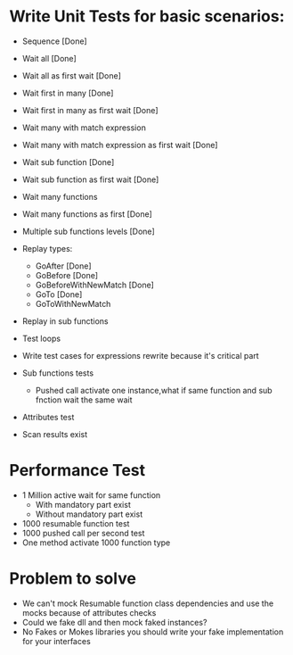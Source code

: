 ﻿# Write Unit Tests for basic scenarios:
* Sequence [Done]
* Wait all [Done]
* Wait all as first wait [Done]
* Wait first in many [Done]
* Wait first in many as first wait [Done]
* Wait many with match expression
* Wait many with match expression as first wait [Done]

* Wait sub function [Done]
* Wait sub function as first wait [Done]

* Wait many functions
* Wait many functions as first [Done]
* Multiple sub functions levels [Done]

* Replay types:
	* GoAfter [Done]
    * GoBefore [Done]
    * GoBeforeWithNewMatch [Done]
    * GoTo [Done]
    * GoToWithNewMatch

* Replay in sub functions

* Test loops

* Write test cases for expressions rewrite because it's critical part

* Sub functions tests
	* Pushed call activate one instance,what if same function and sub fnction wait the same wait

* Attributes test

* Scan results exist

# Performance Test
* 1 Million active wait for same function
	* With mandatory part exist
	* Without mandatory part exist
* 1000 resumable function test
* 1000 pushed call per second test
* One method activate 1000 function type

# Problem to solve 
* We can't mock Resumable function class dependencies and use the mocks because of attributes checks
* Could we fake dll and then mock faked instances?
* No Fakes or Mokes libraries you should write your fake implementation for your interfaces